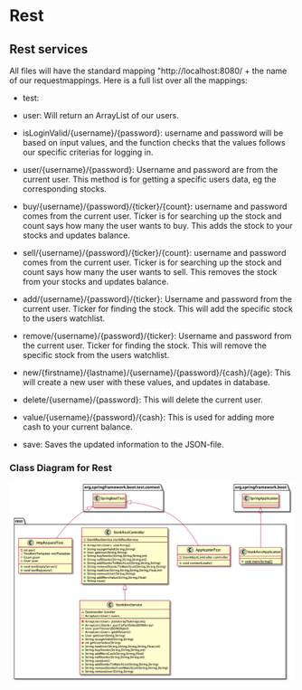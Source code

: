 # Rest

## Rest services

All files will have the standard mapping "http://localhost:8080/ + the name of our requestmappings. 
Here is a full list over all the mappings: 

- test: 

- user: Will return an ArrayList<User> of our users. 

- isLoginValid/{username}/{password}: username and password will be based on input values, and the function checks that the values follows our specific criterias for logging in.

- user/{username}/{password}: Username and password are from the current user. This method is for getting a specific users data, eg the corresponding stocks.

- buy/{username}/{password}/{ticker}/{count}: username and password comes from the current user. Ticker is for searching up the stock and count says how many the user wants to buy. This adds the stock to your stocks and updates balance.

- sell/{username}/{password}/{ticker}/{count}: username and password comes from the current user. Ticker is for searching up the stock and count says how many the user wants to sell. This removes the stock from your stocks and updates balance.

- add/{username}/{password}/{ticker}: Username and password from the current user. Ticker for finding the stock. This will add the specific stock to the users watchlist.

- remove/{username}/{password}/{ticker}: Username and password from the current user. Ticker for finding the stock. This will remove the specific stock from the users watchlist.

- new/{firstname}/{lastname}/{username}/{password}/{cash}/{age}: This will create a new user with these values, and updates in database.

- delete/{username}/{password}: This will delete the current user.

- value/{username}/{password}/{cash}: This is used for adding more cash to your current balance.

- save: Saves the updated information to the JSON-file.

### Class Diagram for Rest
<img src="out/docs/diagramsUML/classRest/classRest.png">
